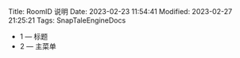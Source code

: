 Title: RoomID 说明
Date: 2023-02-23 11:54:41
Modified: 2023-02-27 21:25:21
Tags: SnapTaleEngineDocs

- 1 — 标题
- 2 — 主菜单
